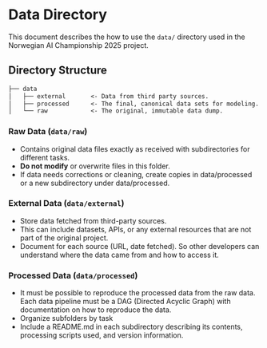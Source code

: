 # Data Directory

This document describes the how to use the `data/` directory used in the Norwegian AI Championship 2025 project.

## Directory Structure

```txt
├── data
│   ├── external       <- Data from third party sources.
│   ├── processed      <- The final, canonical data sets for modeling.
│   └── raw            <- The original, immutable data dump.
```

### Raw Data (`data/raw`)

- Contains original data files exactly as received with subdirectories for different tasks.
- **Do not modify** or overwrite files in this folder.
- If data needs corrections or cleaning, create copies in data/processed or a new subdirectory under data/processed.

### External Data (`data/external`)

- Store data fetched from third-party sources.
- This can include datasets, APIs, or any external resources that are not part of the original project.
- Document for each source (URL, date fetched). So other developers can understand where the data came from and how to access it.

### Processed Data (`data/processed`)

- It must be possible to reproduce the processed data from the raw data. Each data pipeline must be a DAG (Directed Acyclic Graph) with documentation on how to reproduce the data.
- Organize subfolders by task
- Include a README.md in each subdirectory describing its contents, processing scripts used, and version information.
